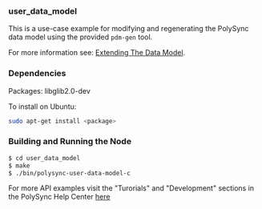 ### user_data_model

This is a use-case example for modifying and regenerating the PolySync data model using the provided `pdm-gen` tool.

For more information see: [Extending The Data Model](https://help.polysync.io/articles/development/application-development/extending-the-data-model/).

### Dependencies

Packages: libglib2.0-dev

To install on Ubuntu: 

```bash
sudo apt-get install <package>
```

### Building and Running the Node

```bash
$ cd user_data_model
$ make
$ ./bin/polysync-user-data-model-c 
```

For more API examples visit the "Turorials" and "Development" sections in the PolySync Help Center [here](https://help.polysync.io/articles/)
